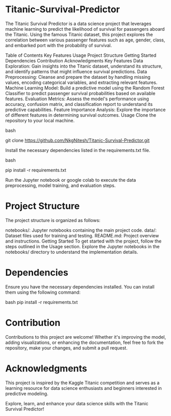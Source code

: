 # Titanic-Survival-Predictor
The Titanic Survival Predictor is a data science project that leverages machine learning to predict the likelihood of survival for passengers aboard the Titanic. Using the famous Titanic dataset, this project explores the correlation between various passenger features such as age, gender, class, and embarked port with the probability of survival.

Table of Contents
Key Features
Usage
Project Structure
Getting Started
Dependencies
Contribution
Acknowledgments
Key Features
Data Exploration: Gain insights into the Titanic dataset, understand its structure, and identify patterns that might influence survival predictions.
Data Preprocessing: Cleanse and prepare the dataset by handling missing values, encoding categorical variables, and extracting relevant features.
Machine Learning Model: Build a predictive model using the Random Forest Classifier to predict passenger survival probabilities based on available features.
Evaluation Metrics: Assess the model's performance using accuracy, confusion matrix, and classification report to understand its predictive capabilities.
Feature Importance Analysis: Explore the importance of different features in determining survival outcomes.
Usage
Clone the repository to your local machine.

bash

git clone https://github.com/NkgNitesh/Titanic-Survival-Predictor.git

Install the necessary dependencies listed in the requirements.txt file.

bash

pip install -r requirements.txt

Run the Jupyter notebook or google colab to execute the data preprocessing, model training, and evaluation steps.

# Project Structure
The project structure is organized as follows:

notebooks/: Jupyter notebooks containing the main project code.
data/: Dataset files used for training and testing.
README.md: Project overview and instructions.
Getting Started
To get started with the project, follow the steps outlined in the Usage section. Explore the Jupyter notebooks in the notebooks/ directory to understand the implementation details.

# Dependencies
Ensure you have the necessary dependencies installed. You can install them using the following command:

bash
pip install -r requirements.txt

# Contribution
Contributions to this project are welcome! Whether it's improving the model, adding visualizations, or enhancing the documentation, feel free to fork the repository, make your changes, and submit a pull request.

# Acknowledgments
This project is inspired by the Kaggle Titanic competition and serves as a learning resource for data science enthusiasts and beginners interested in predictive modeling.

Explore, learn, and enhance your data science skills with the Titanic Survival Predictor!
